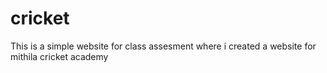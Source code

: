 # cricket
This is a simple website for class assesment where i created a website for mithila cricket academy
